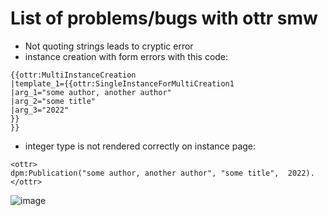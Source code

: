 # List of problems/bugs with ottr smw

* Not quoting strings leads to cryptic error
* instance creation with form errors with this code:

```
{{ottr:MultiInstanceCreation
|template_1={{ottr:SingleInstanceForMultiCreation1
|arg_1="some author, another author"
|arg_2="some title"
|arg_3="2022"
}}
}}

```

* integer type is not rendered correctly on instance page:

```
<ottr>
dpm:Publication("some author, another author", "some title",  2022). 
</ottr>
```
![image](https://user-images.githubusercontent.com/53008918/160371254-04b3b68c-98d4-493d-b4ac-165ff3e4b1f2.png)
